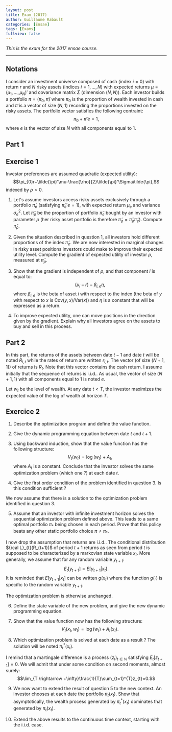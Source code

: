 ```yaml
--- 
layout: post 
title: Exam (2017) 
author: Guillaume Rabault
categories: [Ensae] 
tags: [Exams] 
fullview: false 
--- 
```


*This is the exam for the 2017 ensae course.*

* * * * *

## Notations

I consider an investment universe composed of cash (index $i=0$) with return $r$ and $N$ risky assets (indices $i=1,\ldots,N$) with expected returns $\mu=(\mu_{1},\ldots,\mu_{N})'$ and covariance matrix $\Sigma$ (dimension $(N,N)$). Each investor builds a portfolio $\pi=(\pi_{0},\tilde{\pi})$ where $\pi_{0}$ is the proportion of wealth invested in cash and $\tilde{\pi}$ is a vector of size $(N,1)$ recording the proportions invested on the risky assets. The portfolio vector satisfies the following contraint:
$$\pi_{0}+\tilde{\pi}'e=1,$$
where $e$ is the vector of size $N$ with all components equal to $1$.


## Part $1$

## Exercise 1

Investor preferences are assumed quadratic (expected utility):
$$\pi_{0}r+\tilde{\pi}'\mu-\frac{\rho}{2}\tilde{\pi}'\Sigma\tilde{\pi},$$
indexed by $\rho>0$.

1. Let's assume investors access risky assets exclusively through a portfolio $\tilde{\pi}_{e}$ (satisfying $\tilde{\pi}_{e}'e=1$), with expected return $\mu_{e}$ and variance $\sigma_{e}^{2}$. Let $\hat{\pi}_{\rho}$ be the proportion of portfolio $\tilde{\pi}_{e}$ bought by an investor with parameter $\rho$ (her risky asset portfolio is therefore $\tilde{\pi}_{\rho}=\hat{\pi}_{\rho}\tilde{\pi}_{e}$). Compute $\tilde{\pi}_{\rho}$. 


2. Given the situation described in question 1, all investors hold different proportions of the index $\tilde{\pi}_{e}$. We are now interested in marginal changes in risky asset positions investors could make to improve their expected utility level. Compute the gradient of expected utility of investor $\rho$, measured at $\tilde{\pi}_{\rho}$.

3. Show that the gradient is independent of $\rho$, and that component $i$ is equal to:
$$(\mu_{i}-r)-\beta_{i,e}\eta,$$
where $\beta_{i,e}$ is the beta of asset $i$ with respect to the index (the beta of $y$ with respect to $x$ is $\text{Cov}(y,x)/\text{Var}(x)$) and $\eta$ is a constant that will be expressed as a return.

4. To improve expected utility, one can move positions in the direction given by the gradient. Explain why all investors agree on the assets to buy and sell in this process.

## Part $2$

In this part, the returns of the assets between date $t-1$ and date $t$ will be noted $R_{i,t}$ while the rates of return are written $r_{i,t}$. The vector (of size $(N+1,1)$) of returns is $R_{t}$. Note that this vector contains the cash return. I assume initially that the sequence of returns is i.i.d.. As usual, the vector of size $(N+1,1)$ with all components equal to $1$ is noted $e$.

Let $w_{t}$ be the level of wealth. At any date $t<T$, the investor maximizes the expected value of the log of wealth at horizon $T$.

## Exercice 2

1. Describe the optimization program and define the value function.

2. Give the dynamic programming equation between date $t$ and $t+1$.

3. Using backward induction, show that the value function has the following structure:
$$V_{t}(w_{t})=\log(w_{t})+A_{t},$$
where $A_{t}$ is a constant. Conclude that the investor solves the same optimization problem (which one ?) at each date $t$.

4. Give the first order condition of the problem identified in question $3$. Is this condition sufficient ?

We now assume that there is a solution to the optimization problem identified in question $3$.


5. Assume that an investor with infinite investment horizon solves the sequential optimization problem defined above. This leads to a same optimal portfolio $\pi_{*}$ being chosen in each period. Prove that this policy beats any other static portfolio choice $\pi\neq\pi_{*}$.

I now drop the assumption that returns are i.i.d.. The conditional distribution ${\cal L}_{t}(R_{t+1})$ of period $t+1$ returns as seen from period $t$ is supposed to be characterized by a markovian state variable $x_{t}$. More generally, we assume that for any random variable $y_{t+1}$:
$$E_{t}[y_{t+1}]=E[y_{t+1}|x_{t}].$$
It is reminded that $E[y_{t+1}|x_{t}]$ can be written $g(x_{t})$ where the function $g(\cdot)$ is specific to the random variable $y_{t+1}$.

The optimization problem is otherwise unchanged.

6. Define the state variable of the new problem, and give the new dynamic programming equation.


7. Show that the value function now has the following structure:
$$V_{t}(x_{t},w_{t})=\log(w_{t})+A_{t}(x_{t}).$$

8. Which optimization problem is solved at each date as a result ? The solution will be noted $\pi_{t}^{*}(x_{t})$.

I remind that a martingale difference is a process $(z_{t})_{t\in \mathbb{N}}$ satisfying $E_{t}[z_{t+1}]=0$. We will admit that under some condition on second moments, almost surely:
$$\lim_{T \rightarrow +\infty}\frac{1}{T}\sum_{t=1}^{T}z_{t}=0.$$

9. We now want to extend the result of question $5$ to the new context. An investor chooses at each date the portfolio  $\pi_{t}(x_{t})$. Show that asymptotically, the wealth process generated by $\pi_{t}^{*}(x_{t})$ dominates that generated by $\pi_{t}(x_{t})$.

10. Extend the above results to the continuous time context, starting with the i.i.d. case.




